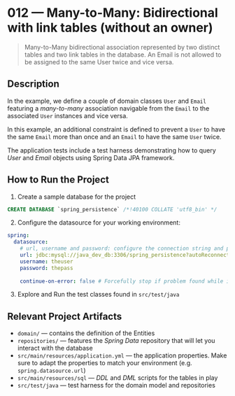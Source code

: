 # 012 &mdash; Many-to-Many: Bidirectional with link tables (without an owner)

> Many-to-Many bidirectional association represented by two distinct tables and two link tables in the database. An Email is not allowed to be assigned to the same User twice and vice versa.

## Description

In the example, we define a couple of domain classes `User` and `Email` featuring a *many-to-many* association navigable from the `Email` to the associated `User` instances and vice versa.

In this example, an additional constraint is defined to prevent a `User` to have the same `Email` more than once and an `Email` to have the same `User` twice.

The application tests include a test harness demonstrating how to query *User* and *Email* objects using Spring Data JPA framework.

## How to Run the Project

1. Create a sample database for the project
```sql
CREATE DATABASE `spring_persistence` /*!40100 COLLATE 'utf8_bin' */
```

2. Configure the datasource for your working environment:
```yaml
spring:
  datasource:
    # url, username and password: configure the connection string and parameters for your environment 
    url: jdbc:mysql://java_dev_db:3306/spring_persistence?autoReconnect=true&useSSL=false
    username: theuser
    password: thepass
    
    continue-on-error: false # Forcefully stop if problem found while initializing the db
```

3. Explore and Run the test classes found in `src/test/java`

## Relevant Project Artifacts

+ `domain/` &mdash; contains the definition of the Entities
+ `repositories/` &mdash; features the *Spring Data* repository that will let you interact with the database
+ `src/main/resources/application.yml` &mdash; the application properties. Make sure to adapt the properties to match your environment (e.g. `spring.datasource.url`)
+ `src/main/resources/sql` &mdash; *DDL* and *DML* scripts for the tables in play
+ `src/test/java` &mdash; test harness for the domain model and repositories